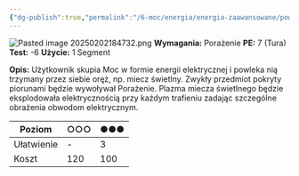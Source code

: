```yaml
---
{"dg-publish":true,"permalink":"/6-moc/energia/energia-zaawansowane/powleczenie-elektrycznoscia/","dgPassFrontmatter":true}
---
```


![Pasted image 20250202184732.png](/img/user/6%20Obrazy/Pasted%20image%2020250202184732.png)
**Wymagania:** Porażenie
**PE:** 7 (Tura)
**Test:** -6
**Użycie:** 1 Segment

**Opis:** Użytkownik skupia Moc w formie energii elektrycznej i powleka nią trzymany przez siebie oręż, np. miecz świetlny. Zwykły przedmiot pokryty piorunami będzie wywoływał Porażenie. Plazma miecza świetlnego będzie eksplodowała elektrycznością przy każdym trafieniu zadając szczególne obrażenia obwodom elektrycznym.

| Poziom     | ○○○ | ●●● |
| ---------- | --- | --- |
| Ułatwienie | -   | 3   |
| Koszt      | 120 | 100 |
